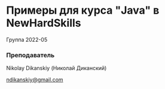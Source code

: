 # Примеры для курса "Java" в NewHardSkills

Группа 2022-05

### Преподаватель
Nikolay Dikanskiy (Николай Диканский)

ndikanskiy@gmail.com
